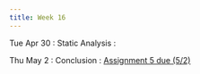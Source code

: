 ```yaml
---
title: Week 16
---
```


Tue Apr 30
: Static Analysis
  : []()

Thu May 2
: Conclusion
  : [Assignment 5 due (5/2)]({{site.baseurl}}/assignments/5-types/)
